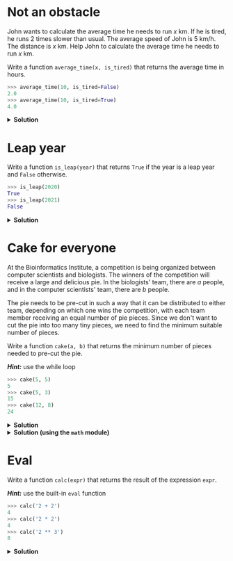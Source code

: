 # Not an obstacle

John wants to calculate the average time he needs to run $x$ km. If he is tired, he runs 2 times slower than usual. The average speed of John is 5 km/h. The distance is $x$ km. Help John to calculate the average time he needs to run $x$ km.

Write a function `average_time(x, is_tired)` that returns the average time in hours.

```py
>>> average_time(10, is_tired=False)
2.0
>>> average_time(10, is_tired=True)
4.0
```

<details><summary><b>Solution</b></summary>

```py
def average_time(x: int, is_tired: int) -> float:
    speed = 5
    if is_tired:
        speed /= 2
    return x / speed


print(average_time(10, is_tired=False))  # 2.0
print(average_time(10, is_tired=True))  # 4.0
```
</details>


# Leap year

Write a function `is_leap(year)` that returns `True` if the year is a leap year and `False` otherwise.

```py
>>> is_leap(2020)
True
>>> is_leap(2021)
False
```

<details><summary><b>Solution</b></summary>

```py
def is_leap(year: int) -> bool:
    return year % 4 == 0 and (year % 100 != 0 or year % 400 == 0)


print(is_leap(2020))  # True
print(is_leap(2021))  # False
```
</details>


# Cake for everyone

At the Bioinformatics Institute, a competition is being organized between computer scientists and biologists. The winners of the competition will receive a large and delicious pie. In the biologists' team, there are $a$ people, and in the computer scientists' team, there are $b$ people.

The pie needs to be pre-cut in such a way that it can be distributed to either team, depending on which one wins the competition, with each team member receiving an equal number of pie pieces. Since we don't want to cut the pie into too many tiny pieces, we need to find the minimum suitable number of pieces.

Write a function `cake(a, b)` that returns the minimum number of pieces needed to pre-cut the pie.

***Hint:*** use the while loop

```py
>>> cake(5, 5)
5
>>> cake(5, 3)
15
>>> cake(12, 8)
24
```

<details><summary><b>Solution</b></summary>

```py
def cake(a: int, b: int) -> int:
    pieces = a
    while pieces % b != 0:
        pieces += a
    return pieces


print(cake(5, 5))  # 5
print(cake(5, 3))  # 15
print(cake(12, 8))  # 24
```
</details>

<details><summary><b>Solution (using the <code>math</code> module)</b></summary>

```py
from math import lcm


def cake(a: int, b: int) -> int:
    return lcm(a, b)


print(cake(5, 5))  # 5
print(cake(5, 3))  # 15
print(cake(12, 8))  # 24
```
</details>


# Eval

Write a function `calc(expr)` that returns the result of the expression `expr`.

***Hint:*** use the built-in `eval` function

```py
>>> calc('2 + 2')
4
>>> calc('2 * 2')
4
>>> calc('2 ** 3')
8
```

<details><summary><b>Solution</b></summary>

```py
def calc(expr: str) -> int:
    return eval(expr)


print(calc('2 + 2'))  # 4
print(calc('2 * 2'))  # 4
print(calc('2 ** 3'))  # 8
```
</details>
